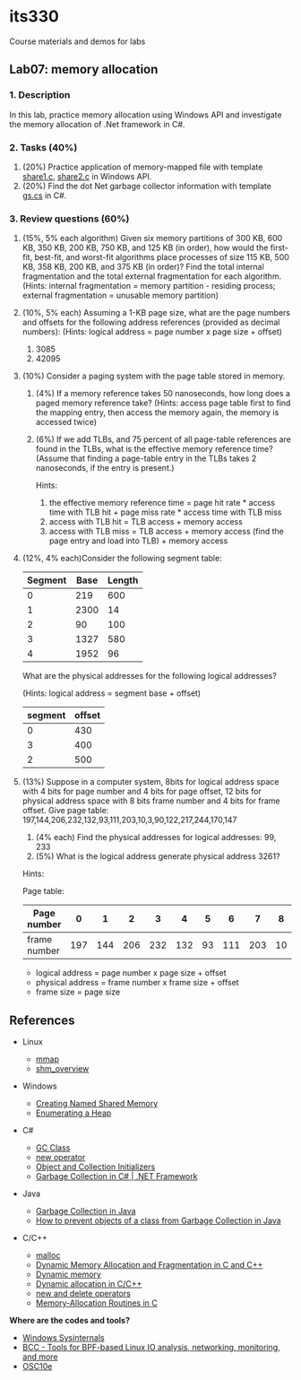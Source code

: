 # its330
Course materials and demos for labs


## Lab07: memory allocation

### 1. Description

In this lab,  practice memory allocation using Windows API and investigate the memory allocation of .Net framework in C#.

### 2. Tasks (40%)

1. (20%) Practice application of memory-mapped file with template [share1.c](./code/win/share1.c), [share2.c](./code/win/share2.c) in Windows API.
2. (20%) Find the dot Net garbage collector information with template [gs.cs](./code/cs/gc.cs) in C#.

### 3. Review questions (60%)
1. (15%, 5% each algorithm) Given six memory partitions of 300 KB, 600 KB, 350 KB, 200 KB, 750 KB, and 125 KB (in order), how would the first-fit, best-fit, and worst-fit algorithms place processes of size 115 KB, 500 KB, 358 KB, 200 KB, and 375 KB (in order)? Find the total internal fragmentation and the total external fragmentation for each algorithm. 
(Hints: internal fragmentation = memory partition - residing process; external fragmentation = unusable memory partition)
2. (10%, 5% each) Assuming a 1-KB page size, what are the page numbers and offsets for the following address references (provided as decimal numbers):
(Hints: logical address = page number x page size + offset)
   1. 3085
   2. 42095
3. (10%) Consider a paging system with the page table stored in memory.
   1. (4%) If a memory reference takes 50 nanoseconds, how long does a paged memory reference take?
      (Hints: access page table first to find the mapping entry, then access the memory again, the memory is accessed twice)
   2. (6%) If we add TLBs, and 75 percent of all page-table references are found in the TLBs, what is the effective memory reference time? (Assume that finding a page-table entry in the TLBs takes 2 nanoseconds, if the entry is present.) 
   
      Hints:
      1. the effective memory reference time = page hit rate * access time with TLB hit + page miss rate * access time with TLB miss
      2. access with TLB hit = TLB access + memory access
      3. access with TLB miss = TLB access + memory access (find the page entry and load into TLB) + memory access
4. (12%, 4% each)Consider the following segment table: 

   | Segment | Base | Length |
   | -- | ---- | ----- |
   | 0 | 219   | 600 |
   | 1 | 2300  | 14  |
   | 2 | 90    | 100 |
   | 3 | 1327  | 580 |
   | 4 | 1952  | 96  |

   What are the physical addresses for the following logical addresses?

   (Hints: logical address = segment base + offset)

   | segment | offset |
   | ------- | ------ |
   | 0 | 430 |
   | 3 | 400 |
   | 2 | 500 |

5. (13%) Suppose in a computer system, 8bits for logical address space with 4 bits for page number and 4 bits for page offset, 12 bits for physical address space with 8 bits frame number and 4 bits for frame offset. Give page table: 197,144,206,232,132,93,111,203,10,3,90,122,217,244,170,147 
   1. (4% each) Find the physical addresses for logical addresses: 99, 233
   2. (5%) What is the logical address generate physical address 3261?

   Hints:

   Page table:

   | Page number | 0 | 1 | 2 | 3 | 4 | 5 | 6 | 7 | 8 | 9 | 10 | 11 | 12 | 13 | 14 | 15 |
   | ----------- | -- | -- | -- | -- | -- | -- | -- | -- | -- | -- | -- | -- | -- | -- | -- | -- |
   | frame number | 197 | 144 | 206 | 232 | 132 | 93 | 111 | 203 | 10 | 3 | 90 | 122 | 217 | 244 | 170 | 147 |

   * logical address = page number x page size + offset
   * physical address = frame number x frame size + offset
   * frame size = page size

## References
* Linux
  * [mmap](http://man7.org/linux/man-pages/man2/mmap.2.html)
  * [shm_overview](http://man7.org/linux/man-pages/man7/shm\_overview.7.html)

* Windows
  * [Creating Named Shared Memory](https://docs.microsoft.com/en-us/windows/win32/memory/creating-named-shared-memory)
  * [Enumerating a Heap](https://docs.microsoft.com/en-us/windows/win32/memory/enumerating-a-heap)

* C#
  * [GC Class](https://docs.microsoft.com/en-us/dotnet/api/system.gc?view=netframework-4.8)
  * [new operator](https://docs.microsoft.com/en-us/dotnet/csharp/language-reference/operators/new-operator)
  * [Object and Collection Initializers](https://docs.microsoft.com/en-us/dotnet/csharp/programming-guide/classes-and-structs/object-and-collection-initializers)
  * [Garbage Collection in C# | .NET Framework](https://www.geeksforgeeks.org/garbage-collection-in-c-sharp-dot-net-framework/)
* Java
  * [Garbage Collection in Java](https://www.geeksforgeeks.org/garbage-collection-java/)
  * [How to prevent objects of a class from Garbage Collection in Java](https://www.geeksforgeeks.org/how-to-prevent-objects-of-a-class-from-garbage-collection-in-java/)
* C/C++
  * [malloc](http://www.cplusplus.com/reference/cstdlib/malloc/)
  * [Dynamic Memory Allocation and Fragmentation in C and C++](https://www.design-reuse.com/articles/25090/dynamic-memory-allocation-fragmentation-c.html)
  * [Dynamic memory](http://www.cplusplus.com/doc/tutorial/dynamic/)
  * [Dynamic allocation in C/C++](http://www.cplusplus.com/articles/G6vU7k9E/)
  * [new and delete operators](https://docs.microsoft.com/en-us/cpp/cpp/new-and-delete-operators?view=vs-2019)
  * [Memory-Allocation Routines in C](https://docs.microsoft.com/en-us/cpp/c-runtime-library/memory-allocation?view=vs-2019)


**Where are the codes and tools?**
* [Windows Sysinternals](https://docs.microsoft.com/en-us/sysinternals/)
* [BCC - Tools for BPF-based Linux IO analysis, networking, monitoring, and more](https://github.com/iovisor/bcc)
* [OSC10e](https://github.com/greggagne/osc10e)






